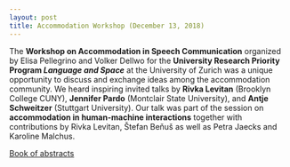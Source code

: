 ```yaml
---
layout: post
title: Accommodation Workshop (December 13, 2018)
---
```


The <strong>Workshop on Accommodation in Speech Communication</strong> organized by Elisa Pellegrino and Volker Dellwo for the <strong>University Research Priority Program <em>Language and Space</em></strong> at the University of Zurich was a unique opportunity to discuss and exchange ideas among the accommodation community. We heard inspiring invited talks by <strong>Rivka Levitan</strong> (Brooklyn College CUNY), <strong>Jennifer Pardo</strong> (Montclair State University), and <strong>Antje Schweitzer</strong> (Stuttgart University). 
Our talk was part of the session on <strong>accommodation in human-machine interactions</strong> together with contributions by Rivka Levitan, Štefan Beňuš as well as Petra Jaecks and Karoline Malchus.

<a href="https://www.spur.uzh.ch/dam/jcr:17633c54-f8cf-4263-af3d-d0f0db1c89ad/Booklet%20Abstracts%20WS%20Accommodation%20Dec%202018.pdf" 
target="_blank" rel="noopener">Book of abstracts</a>
